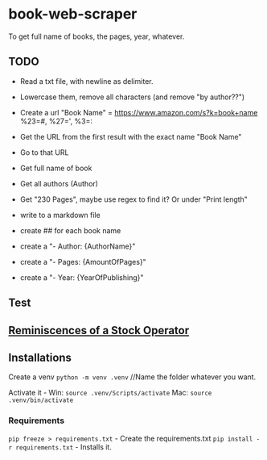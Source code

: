 # book-web-scraper
To get full name of books, the pages, year, whatever.


## TODO
- Read a txt file, with newline as delimiter.

- Lowercase them, remove all characters (and remove "by author??")
- Create a url "Book Name" = https://www.amazon.com/s?k=book+name  %23=#, %27=', %3=:
- Get the URL from the first result with the exact name "Book Name"
- Go to that URL
- Get full name of book
- Get all authors (Author)
- Get "230 Pages", maybe use regex to find it? Or under "Print length"

- write to a markdown file
- create ## for each book name
- create a "- Author: {AuthorName}"
- create a "- Pages: {AmountOfPages}"
- create a "- Year: {YearOfPublishing}"

## Test
<h2 class="a-size-mini a-spacing-none a-color-base s-line-clamp-2"><a class="a-link-normal s-underline-text s-underline-link-text s-link-style a-text-normal" href="/Reminiscences-Stock-Operator-Edwin-Lefevre-ebook/dp/B09YRCNQHB/ref=sr_1_1?dib=eyJ2IjoiMSJ9.3Xne0AqbS3q-ts7l_NTGuIlGGgNWHmeXHzSfVz0TMW4FbRoS9_TRTqsOVIPi4Hx7Fy5NL4LD0hwX959wLaoNFv_7DS3O47_EqDKmi-LHiTlpoS0ww4zWN8VxHLkMzOCbX4peMimnk6Yo5wPAvLgTlPqso7R6_AHGkk8CeO37V45Jr2a3ap64G1ke_kUdOr9g4-5vmuk-1MysCPuv-6MrOnSzv0ydu8lLUrAKb6LhSi8.36qtYZMPmWCIXm7dwNuVLlMCfHoG6meRnrPbh1Iy2S8&amp;dib_tag=se&amp;keywords=reminiscences+of+a+stock+operator&amp;qid=1710087131&amp;sr=8-1"><span class="a-size-medium a-color-base a-text-normal">Reminiscences of a Stock Operator</span> </a> </h2>

## Installations

Create a venv `python -m venv .venv` //Name the folder whatever you want.

Activate it - Win: `source .venv/Scripts/activate` Mac: `source .venv/bin/activate`

### Requirements

`pip freeze > requirements.txt` - Create the requirements.txt
`pip install -r requirements.txt` - Installs it.